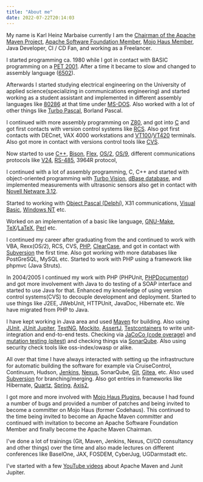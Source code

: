 ```yaml
---
title: "About me"
date: 2022-07-22T20:14:03
---
```

My name is Karl Heinz Marbaise currently I am the [Chairman of the Apache Maven Project](https://maven.apache.org/team.html), 
[Apache Software Foundation Member](https://people.apache.org/phonebook.html?uid=khmarbaise), [Mojo Haus Member](https://www.mojohaus.org/team.html), 
Java Developer, CI / CD Fan, and working as a Freelancer.

I started programming ca. 1980 while I got in contact with BASIC programming on a 
[PET 2001](https://en.wikipedia.org/wiki/Commodore_PET). After a time it became to slow 
and changed to assembly language ([6502](https://en.wikipedia.org/wiki/MOS_Technology_6502#Example_code)).

Afterwards I started studying electrical engineering on the University of applied science(specializing in communications
engineering)  and started working as a student assistant and implemented in different assembly languages like 
[80286](https://en.wikipedia.org/wiki/Intel_80286) at that time under [MS-DOS](https://en.wikipedia.org/wiki/MS-DOS).
Also worked with a lot of other things like [Turbo Pascal](https://en.wikipedia.org/wiki/Turbo_Pascal), Borland Pascal.

I continued with more assembly programming on [Z80](https://en.wikipedia.org/wiki/Zilog_Z80),
and got into [C](https://en.wikipedia.org/wiki/The_C_Programming_Language) and got first contacts with version control 
systems like [RCS](https://en.wikipedia.org/wiki/Revision_Control_System). Also got first contacts with DECnet, VAX 4000
workstations and [VT100](https://en.wikipedia.org/wiki/VT100)/[VT420](https://en.wikipedia.org/wiki/VT420) terminals.
Also got more in contact with versions control tools like [CVS](https://en.wikipedia.org/wiki/Concurrent_Versions_System).

Now started to use [C++](https://en.wikipedia.org/wiki/C%2B%2B), [Bison](https://en.wikipedia.org/wiki/GNU_Bison), 
[Flex](https://en.wikipedia.org/wiki/Flex_(lexical_analyser_generator)), [OS/2](https://en.wikipedia.org/wiki/OS/2), 
[OS/9](https://en.wikipedia.org/wiki/OS-9), different communications protocols like 
[V24](https://en.wikipedia.org/wiki/RS-232), [RS-485](https://en.wikipedia.org/wiki/RS-485), 3964R protocol,

I continued with a lot of assembly programming, C, C++ and started with object-oriented programming with 
[Turbo Vision](https://en.wikipedia.org/wiki/Turbo_Vision), [dBase database](https://en.wikipedia.org/wiki/DBase), 
and implemented measurements with ultrasonic sensors also get in contact with
[Novell Netware 3.12](https://en.wikipedia.org/wiki/NetWare#NetWare_3.x). 

Started to working with [Object Pascal (Delphi)](https://en.wikipedia.org/wiki/Delphi_(software)),
X31 communications, [Visual Basic](https://en.wikipedia.org/wiki/Visual_Basic_(classic)), 
[Windows NT](https://en.wikipedia.org/wiki/Windows_NT) etc.

Worked on an implementation of a basic like language, [GNU-Make](https://en.wikipedia.org/wiki/Make_(software)#Derivatives),
[TeX](https://en.wikipedia.org/wiki/TeX)/[LaTeX](https://en.wikipedia.org/wiki/LaTeX), 
[Perl](https://en.wikipedia.org/wiki/Perl) etc.

I continued my career after graduating from the and continued to work with VBA, Rexx(OS/2), RCS, CVS, 
[PHP](https://en.wikipedia.org/wiki/PHP), [ClearCase](https://en.wikipedia.org/wiki/Rational_ClearCase), and
got in contact with [Subversion](https://en.wikipedia.org/wiki/Apache_Subversion) the first time. Also got working
with more databases like PostGreSQL, MySQL etc. Started to work with PHP using a framework like phpmvc (Java Struts).

In 2004/2005 I continued my work with PHP (PHPUnit, [PHPDocumentor](https://phpdoc.org/)) and got more involvement with Java
to do testing of a SOAP interface and started to use Java for that. Enhanced my knowledge of using version control
systems(CVS) to decouple development and deployment. Started to use things like J2EE, JWebUnit, HTTPUnit, JavaDoc,
Hibernate etc. We have migrated from PHP to Java.

I have kept working in Java area and used [Maven](https://maven.apache.org) for building. 
Also using [JUnit](https://junit.org/junit4/), [JUnit Jupiter](https://https://junit.org/junit5/), 
[TestNG](https://testng.org/doc/), [Mockito](https://site.mockito.org/), [AssertJ](https://assertj.github.io/doc/),
[Testcontainers](https://www.testcontainers.org/) to write unit- integration and end-to-end tests. Checking via [JaCoCo (code overage)](https://www.jacoco.org/jacoco/)
and [mutation testing (pitest)](https://pitest.org/) and checking things via [SonarQube](https://www.sonarqube.org/).
Also using security check tools like oss-index/owasp or alike.

All over that time I have always interacted with setting up the infrastructure for automatic building the software
for example via CruiseControl, Continuum, Hudson, [Jenkins](https://jenins.io), [Nexus](https://www.sonatype.com/products/nexus-repository),
SonarQube, [Git](https://git-scm.com), [Gitea](https://gitea.io), etc. Also used [Subversion](https://subversion.apache.org) 
for branching/merging. Also got entries in frameworks like Hibernate, [Quartz](https://github.com/quartz-scheduler/quartz), 
[Spring](https://spring.io), [Axis2](https://axis.apache.org/axis2/java/core/),

I got more and more involved with [Mojo Haus Plugins](https://www.mojohaus.org/), because I had found a number of bugs 
and provided a number of patches and being invited to become a committer on Mojo Haus (former Codehaus). This continued 
to the time being invited to become an Apache Maven committer and continued with invitation to become an Apache Software
Foundation Member and finally become the Apache Maven Chairman.

I've done a lot of trainings (Git, Maven, Jenkins, Nexus, CI/CD consultancy and other things) over the time and 
also made lectures on different conferences like BaselOne, JAX, FOSDEM, CyberJug, UGDarmstadt etc.

I've started with a few [YouTube videos](https://www.youtube.com/channel/UCIZzIp6FiUaxFVOz1LGF7jQ) about Apache Maven
and Junit Jupiter.